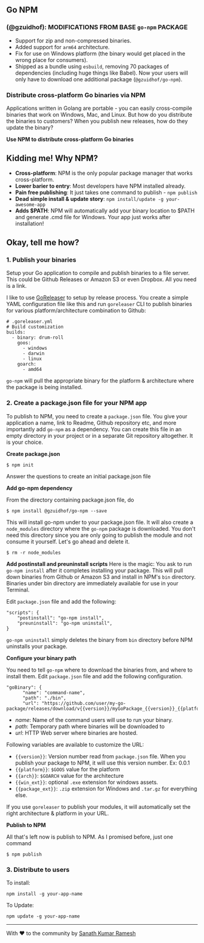 ## Go NPM

### (@gzuidhof): MODIFICATIONS FROM BASE `go-npm` PACKAGE
* Support for zip and non-compressed binaries.
* Added support for `arm64` architecture.
* Fix for use on Windows platform (the binary would get placed in the wrong place for consumers).
* Shipped as a bundle using `esbuild`, removing 70 packages of dependencies (including huge things like Babel). Now your users will only have to download one additional package (`@gzuidhof/go-npm`).

### Distribute cross-platform Go binaries via NPM

Applications written in Golang are portable - you can easily cross-compile binaries that work on Windows, Mac, and Linux. But how do you distribute the binaries to customers? When you publish new releases, how do they update the binary?

**Use NPM to distribute cross-platform Go binaries**

## Kidding me! Why NPM?
* **Cross-platform**: NPM is the only popular package manager that works cross-platform.
* **Lower barier to entry**: Most developers have NPM installed already.
* **Pain free publishing**: It just takes one command to publish - `npm publish`
* **Dead simple install & update story**: `npm install/update -g your-awesome-app`
* **Adds $PATH**: NPM will automatically add your binary location to $PATH and generate .cmd file for Windows. Your app just works after installation!

## Okay, tell me how?
### 1. Publish your binaries
Setup your Go application to compile and publish binaries to a file server. This could be Github Releases or Amazon S3 or even Dropbox. All you need is a link.

I like to use [GoReleaser](https://github.com/goreleaser/goreleaser) to setup by release process. You create a simple YAML configuration file like this and run `goreleaser` CLI to publish binaries for various platform/architecture combination to Github:

```
# .goreleaser.yml
# Build customization
builds:
  - binary: drum-roll
    goos:
      - windows
      - darwin
      - linux
    goarch:
      - amd64
```

`go-npm` will pull the appropriate binary for the platform & architecture where the package is being installed.

### 2. Create a package.json file for your NPM app
To publish to NPM, you need to create a `package.json` file. You give your application a name, link to Readme, Github repository etc, and more importantly add `go-npm` as a dependency. You can create this file in an empty directory in your project or in a separate Git repository altogether. It is your choice.

**Create package.json**

`$ npm init`

Answer the questions to create an initial package.json file

**Add go-npm dependency**

From the directory containing package.json file, do

`$ npm install @gzuidhof/go-npm --save`

This will install go-npm under to your package.json file. It will also create a `node_modules` directory where the `go-npm` package is downloaded. You don't need this directory since you are only going to publish the module and not consume it yourself. Let's go ahead and delete it.

`$ rm -r node_modules`

**Add postinstall and preuninstall scripts**
Here is the magic: You ask to run `go-npm install` after it completes installing your package. This will pull down binaries from Github or Amazon S3 and install in NPM's `bin` directory. Binaries under bin directory are immediately available for use in your Terminal.

Edit `package.json` file and add the following:
```
"scripts": {
    "postinstall": "go-npm install",
    "preuninstall": "go-npm uninstall",
}
```

`go-npm uninstall` simply deletes the binary from `bin` directory before NPM uninstalls your package.

**Configure your binary path**

You need to tell `go-npm` where to download the binaries from, and where to install them. Edit `package.json` file and add the following configuration.

```
"goBinary": {
      "name": "command-name",
      "path": "./bin",
      "url": "https://github.com/user/my-go-package/releases/download/v{{version}}/myGoPackage_{{version}}_{{platform}}_{{arch}}.tar.gz"
```

* *name*: Name of the command users will use to run your binary.
* *path*: Temporary path where binaries will be downloaded to
* *url*: HTTP Web server where binaries are hosted.

Following variables are available to customize the URL:
* `{{version}}`: Version number read from  `package.json` file. When you publish your package to NPM, it will use this version number. Ex: 0.0.1
* `{{platform}}`: `$GOOS` value for the platform
* `{{arch}}`: `$GOARCH` value for the architecture
* `{{win_ext}}`: optional `.exe` extension for windows assets.
* `{{package_ext}}`: `.zip` extension for Windows and `.tar.gz` for everything else.

If you use `goreleaser` to publish your modules, it will automatically set the right architecture & platform in your URL.

**Publish to NPM**

All that's left now is publish to NPM. As I promised before, just one command

`$ npm publish`

### 3. Distribute to users

To install:

`npm install -g your-app-name`

To Update:

`npm update -g your-app-name`


---

With ❤️ to the community by [Sanath Kumar Ramesh](http://twitter.com/sanathkr_)

